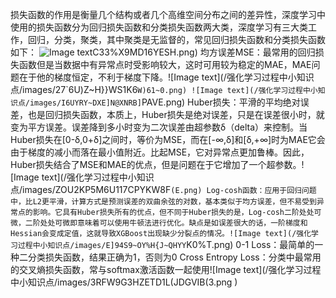 损失函数的作用是衡量几个结构或者几个高维空间分布之间的差异性，深度学习中使用的损失函数分为回归损失函数和分类损失函数两大类，深度学习有三大类工作，回归，分类，聚类，其中聚类是无监督的，常见回归损失函数和分类损失函数如下：
 ![Image text](/强化学习过程中小知识点/images/UDO7`PEQ)C33%X9MD16YESH.png)
均方误差MSE：最常用的回归损失函数但是当数据中有异常点时受影响较大，这时可用较为稳定的MAE，MAE问题在于他的梯度恒定，不利于梯度下降。![Image text](/强化学习过程中小知识点/images/27`6U)Z~H}}WS1K6`W)61~0.png)
![Image text](/强化学习过程中小知识点/images/I6UYRY~DXE]N@XNRB]`PAVE.png)
Huber损失：平滑的平均绝对误差，也是回归损失函数，本质上，Huber损失是绝对误差，只是在误差很小时，就变为平方误差。误差降到多小时变为二次误差由超参数δ（delta）来控制。当Huber损失在[0-δ,0+δ]之间时，等价为MSE，而在[-∞,δ]和[δ,+∞]时为MAE它会由于梯度的减小而落在最小值附近。比起MSE，它对异常点更加鲁棒。因此，Huber损失结合了MSE和MAE的优点，但是问题在于它增加了一个超参数。![Image text](/强化学习过程中小知识点/images/ZOU2KP5M6U117CPYKW8F`(E.png)
Log-cosh函数：应用于回归问题中，比L2更平滑，计算方式是预测误差的双曲余弦的对数，基本类似于均方误差，但不易受到异常点的影响。它具有Huber损失所有的优点，但不同于Huber损失的是，Log-cosh二阶处处可微，二阶处处可微即意味着可以使用牛顿法进行优化。缺点是如误差很大的话，一阶梯度和Hessian会变成定值，这就导致XGBoost出现缺少分裂点的情况。![Image text](/强化学习过程中小知识点/images/E]94S9~OY%H{J~QHYY`K0%T.png)
0-1 Loss：最简单的一种二分类损失函数，结果正确为1，否则为0
Cross Entropy Loss：分类中最常用的交叉熵损失函数，常与softmax激活函数一起使用![Image text](/强化学习过程中小知识点/images/3RFW9G3HZETD1L(JDGVIB(3.png )
